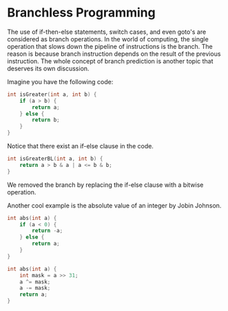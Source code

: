 # Branchless Programming

The use of if-then-else statements, switch cases, and even goto's are considered as branch operations. In the world of computing, the single operation that slows down the pipeline of instructions is the branch. The reason is because branch instruction depends on the result of the previous instruction. The whole concept of branch prediction is another topic that deserves its own discussion.

Imagine you have the following code:

```c
int isGreater(int a, int b) {
    if (a > b) {
        return a;
    } else {
        return b;
    }
}
```

Notice that there exist an if-else clause in the code.

```c
int isGreaterBL(int a, int b) {
    return a > b & a | a <= b & b;
}
```

We removed the branch by replacing the if-else clause with a bitwise operation.

Another cool example is the absolute value of an integer by Jobin Johnson.

```c
int abs(int a) {
    if (a < 0) {
        return -a;
    } else {
        return a;
    }
}
```

```c
int abs(int a) {
    int mask = a >> 31;
    a ^= mask;
    a -= mask;
    return a;
}
```